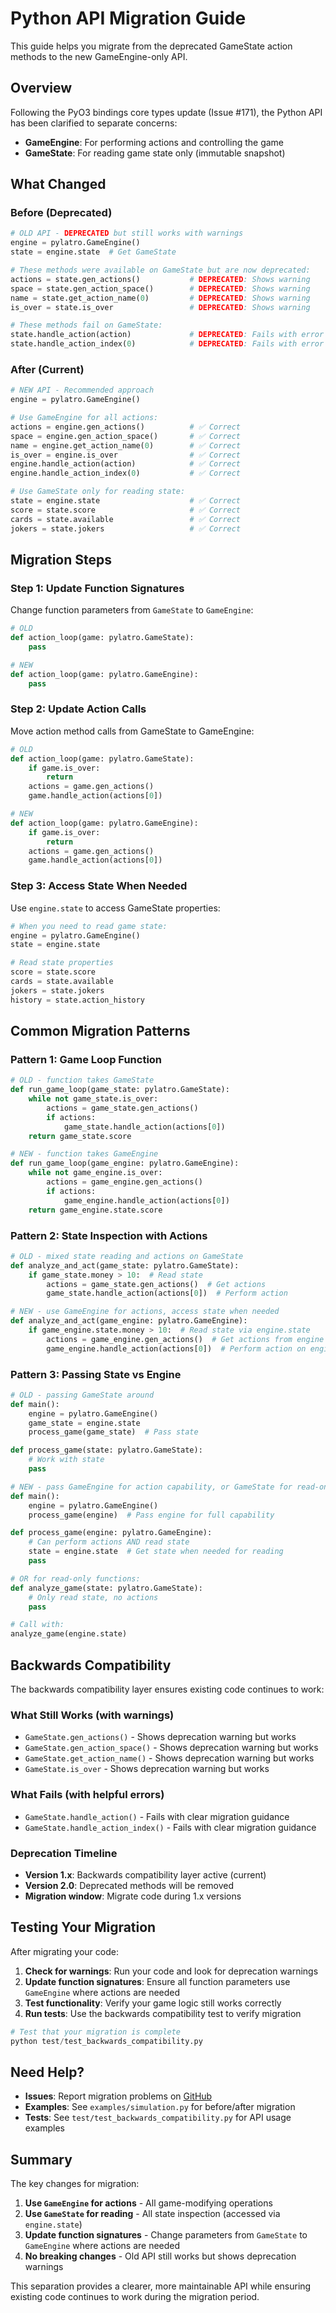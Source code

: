 # Python API Migration Guide

This guide helps you migrate from the deprecated GameState action methods to the new GameEngine-only API.

## Overview

Following the PyO3 bindings core types update (Issue #171), the Python API has been clarified to separate concerns:

- **GameEngine**: For performing actions and controlling the game
- **GameState**: For reading game state only (immutable snapshot)

## What Changed

### Before (Deprecated)
```python
# OLD API - DEPRECATED but still works with warnings
engine = pylatro.GameEngine()
state = engine.state  # Get GameState

# These methods were available on GameState but are now deprecated:
actions = state.gen_actions()           # DEPRECATED: Shows warning
space = state.gen_action_space()        # DEPRECATED: Shows warning  
name = state.get_action_name(0)         # DEPRECATED: Shows warning
is_over = state.is_over                 # DEPRECATED: Shows warning

# These methods fail on GameState:
state.handle_action(action)             # DEPRECATED: Fails with error
state.handle_action_index(0)            # DEPRECATED: Fails with error
```

### After (Current)
```python
# NEW API - Recommended approach
engine = pylatro.GameEngine()

# Use GameEngine for all actions:
actions = engine.gen_actions()          # ✅ Correct
space = engine.gen_action_space()       # ✅ Correct
name = engine.get_action_name(0)        # ✅ Correct
is_over = engine.is_over                # ✅ Correct
engine.handle_action(action)            # ✅ Correct
engine.handle_action_index(0)           # ✅ Correct

# Use GameState only for reading state:
state = engine.state                    # ✅ Correct
score = state.score                     # ✅ Correct
cards = state.available                 # ✅ Correct
jokers = state.jokers                   # ✅ Correct
```

## Migration Steps

### Step 1: Update Function Signatures
Change function parameters from `GameState` to `GameEngine`:

```python
# OLD
def action_loop(game: pylatro.GameState):
    pass

# NEW  
def action_loop(game: pylatro.GameEngine):
    pass
```

### Step 2: Update Action Calls
Move action method calls from GameState to GameEngine:

```python
# OLD
def action_loop(game: pylatro.GameState):
    if game.is_over:
        return
    actions = game.gen_actions()
    game.handle_action(actions[0])

# NEW
def action_loop(game: pylatro.GameEngine):
    if game.is_over:
        return  
    actions = game.gen_actions()
    game.handle_action(actions[0])
```

### Step 3: Access State When Needed
Use `engine.state` to access GameState properties:

```python
# When you need to read game state:
engine = pylatro.GameEngine()
state = engine.state

# Read state properties
score = state.score
cards = state.available
jokers = state.jokers
history = state.action_history
```

## Common Migration Patterns

### Pattern 1: Game Loop Function
```python
# OLD - function takes GameState
def run_game_loop(game_state: pylatro.GameState):
    while not game_state.is_over:
        actions = game_state.gen_actions()
        if actions:
            game_state.handle_action(actions[0])
    return game_state.score

# NEW - function takes GameEngine  
def run_game_loop(game_engine: pylatro.GameEngine):
    while not game_engine.is_over:
        actions = game_engine.gen_actions()
        if actions:
            game_engine.handle_action(actions[0])
    return game_engine.state.score
```

### Pattern 2: State Inspection with Actions
```python
# OLD - mixed state reading and actions on GameState
def analyze_and_act(game_state: pylatro.GameState):
    if game_state.money > 10:  # Read state
        actions = game_state.gen_actions()  # Get actions
        game_state.handle_action(actions[0])  # Perform action

# NEW - use GameEngine for actions, access state when needed
def analyze_and_act(game_engine: pylatro.GameEngine):
    if game_engine.state.money > 10:  # Read state via engine.state
        actions = game_engine.gen_actions()  # Get actions from engine
        game_engine.handle_action(actions[0])  # Perform action on engine
```

### Pattern 3: Passing State vs Engine
```python
# OLD - passing GameState around
def main():
    engine = pylatro.GameEngine()
    game_state = engine.state
    process_game(game_state)  # Pass state

def process_game(state: pylatro.GameState):
    # Work with state
    pass

# NEW - pass GameEngine for action capability, or GameState for read-only
def main():
    engine = pylatro.GameEngine()
    process_game(engine)  # Pass engine for full capability

def process_game(engine: pylatro.GameEngine):
    # Can perform actions AND read state
    state = engine.state  # Get state when needed for reading
    pass

# OR for read-only functions:
def analyze_game(state: pylatro.GameState):
    # Only read state, no actions
    pass

# Call with:
analyze_game(engine.state)
```

## Backwards Compatibility

The backwards compatibility layer ensures existing code continues to work:

### What Still Works (with warnings)
- `GameState.gen_actions()` - Shows deprecation warning but works
- `GameState.gen_action_space()` - Shows deprecation warning but works  
- `GameState.get_action_name()` - Shows deprecation warning but works
- `GameState.is_over` - Shows deprecation warning but works

### What Fails (with helpful errors)
- `GameState.handle_action()` - Fails with clear migration guidance
- `GameState.handle_action_index()` - Fails with clear migration guidance

### Deprecation Timeline
- **Version 1.x**: Backwards compatibility layer active (current)
- **Version 2.0**: Deprecated methods will be removed
- **Migration window**: Migrate code during 1.x versions

## Testing Your Migration

After migrating your code:

1. **Check for warnings**: Run your code and look for deprecation warnings
2. **Update function signatures**: Ensure all function parameters use `GameEngine` where actions are needed
3. **Test functionality**: Verify your game logic still works correctly
4. **Run tests**: Use the backwards compatibility test to verify migration

```python
# Test that your migration is complete
python test/test_backwards_compatibility.py
```

## Need Help?

- **Issues**: Report migration problems on [GitHub](https://github.com/spencerduncan/balatro-rs/issues)
- **Examples**: See `examples/simulation.py` for before/after migration
- **Tests**: See `test/test_backwards_compatibility.py` for API usage examples

## Summary

The key changes for migration:

1. **Use `GameEngine` for actions** - All game-modifying operations
2. **Use `GameState` for reading** - All state inspection (accessed via `engine.state`)
3. **Update function signatures** - Change parameters from `GameState` to `GameEngine` where actions are needed
4. **No breaking changes** - Old API still works but shows deprecation warnings

This separation provides a clearer, more maintainable API while ensuring existing code continues to work during the migration period.